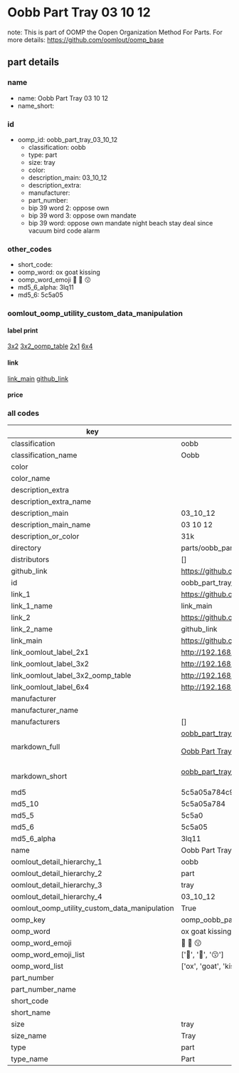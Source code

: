 # Oobb Part Tray 03 10 12  

note: This is part of OOMP the Oopen Organization Method For Parts. For more details: https://github.com/oomlout/oomp_base

##  part details





### name
* name: Oobb Part Tray 03 10 12
* name_short: 
### id
* oomp_id: oobb_part_tray_03_10_12
  * classification: oobb
  * type: part
  * size: tray
  * color: 
  * description_main: 03_10_12
  * description_extra: 
  * manufacturer: 
  * part_number: 
  * bip 39 word 2: oppose own
  * bip 39 word 3: oppose own mandate
  * bip 39 word: oppose own mandate night beach stay deal since vacuum bird code alarm

### other_codes
* short_code: 
* oomp_word: ox goat kissing
* oomp_word_emoji :ox: :goat: :kissing:
* md5_6_alpha: 3lq11
* md5_6: 5c5a05






### oomlout_oomp_utility_custom_data_manipulation
#### label print
[3x2](http://192.168.1.245:1112/?label=oomp%203lq11)
[3x2_oomp_table](http://192.168.1.107:1112/?label=oomp%203lq11)
[2x1](http://192.168.1.242:1112/?label=oomp%203lq11)
[6x4](http://192.168.1.55:1112/?label=oomp%203lq11)    

#### link

[link_main](https://github.com/oomlout/oomlout_oomp_current_version_messy/tree/main/parts/oobb_part_tray_03_10_12) [github_link](https://github.com/oomlout/oomlout_oomp_part_src/tree/main/parts/oobb_part_tray_03_10_12)                             

#### price







### all codes 
| key | value |  
| --- | --- |  
| classification | oobb |  
| classification_name | Oobb |  
| color |  |  
| color_name |  |  
| description_extra |  |  
| description_extra_name |  |  
| description_main | 03_10_12 |  
| description_main_name | 03 10 12 |  
| description_or_color | 31k |  
| directory | parts/oobb_part_tray_03_10_12 |  
| distributors | [] |  
| github_link | https://github.com/oomlout/oomlout_oomp_part_src/tree/main/parts/oobb_part_tray_03_10_12 |  
| id | oobb_part_tray_03_10_12 |  
| link_1 | https://github.com/oomlout/oomlout_oomp_current_version_messy/tree/main/parts/oobb_part_tray_03_10_12 |  
| link_1_name | link_main |  
| link_2 | https://github.com/oomlout/oomlout_oomp_part_src/tree/main/parts/oobb_part_tray_03_10_12 |  
| link_2_name | github_link |  
| link_main | https://github.com/oomlout/oomlout_oomp_current_version_messy/tree/main/parts/oobb_part_tray_03_10_12 |  
| link_oomlout_label_2x1 | http://192.168.1.242:1112/?label=oomp%203lq11 |  
| link_oomlout_label_3x2 | http://192.168.1.245:1112/?label=oomp%203lq11 |  
| link_oomlout_label_3x2_oomp_table | http://192.168.1.107:1112/?label=oomp%203lq11 |  
| link_oomlout_label_6x4 | http://192.168.1.55:1112/?label=oomp%203lq11 |  
| manufacturer |  |  
| manufacturer_name |  |  
| manufacturers | [] |  
| markdown_full | [oobb_part_tray_03_10_12](https://github.com/oomlout/oomlout_oomp_current_version_messy/tree/main/parts/oobb_part_tray_03_10_12)<br>[](https://github.com/oomlout/oomlout_oomp_current_version_messy/tree/main/parts/oobb_part_tray_03_10_12)<br>[Oobb Part Tray 03 10 12](https://github.com/oomlout/oomlout_oomp_current_version_messy/tree/main/parts/oobb_part_tray_03_10_12)<br><br> |  
| markdown_short | [oobb_part_tray_03_10_12](https://github.com/oomlout/oomlout_oomp_current_version_messy/tree/main/parts/oobb_part_tray_03_10_12)<br><br> |  
| md5 | 5c5a05a784c927075389b9590e2784dc |  
| md5_10 | 5c5a05a784 |  
| md5_5 | 5c5a0 |  
| md5_6 | 5c5a05 |  
| md5_6_alpha | 3lq11 |  
| name | Oobb Part Tray 03 10 12 |  
| oomlout_detail_hierarchy_1 | oobb |  
| oomlout_detail_hierarchy_2 | part |  
| oomlout_detail_hierarchy_3 | tray |  
| oomlout_detail_hierarchy_4 | 03_10_12 |  
| oomlout_oomp_utility_custom_data_manipulation | True |  
| oomp_key | oomp_oobb_part_tray_03_10_12 |  
| oomp_word | ox goat kissing |  
| oomp_word_emoji | :ox: :goat: :kissing: |  
| oomp_word_emoji_list | [':ox:', ':goat:', ':kissing:'] |  
| oomp_word_list | ['ox', 'goat', 'kissing'] |  
| part_number |  |  
| part_number_name |  |  
| short_code |  |  
| short_name |  |  
| size | tray |  
| size_name | Tray |  
| type | part |  
| type_name | Part |  
